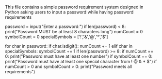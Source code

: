 This file contains a simple password requirement system designed in Python asking users to input a password while having password requirements 




password = input("Enter a password:")
if len(password) < 8:
    print("Password MUST be at least 8 characters long")
numCount = 0
symbolCount = 0
specialSymbols = ['!','&','@','*','$']

for char in password:
    if char.isdigit():
        numCount += 1
    elif char in specialSymbols:
        symbolCount += 1
if len(password) >= 8:
    if numCount == 0:
        print("Password must have at least one number")
if symbolCount == 0:
    print("Password must have at least one special character from ! @ & * $")
if numCount > 0 and symbolCount > 0:
    print("Password meets all requirements")
    
